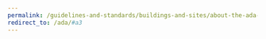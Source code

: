 ```yaml
---
permalink: /guidelines-and-standards/buildings-and-sites/about-the-ada-standards/ada-standards/chapter-3-building-blocks/
redirect_to: /ada/#a3
---
```

